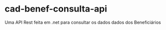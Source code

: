 # cad-benef-consulta-api
Uma API Rest feita em .net para consultar os dados dados dos Beneficiários
